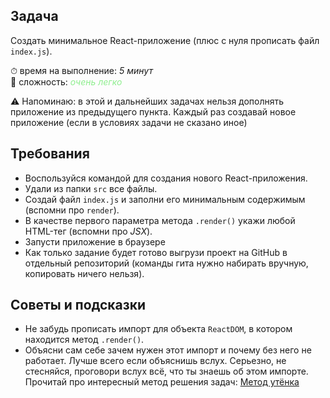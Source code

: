 ## Задача

Создать минимальное React-приложение (плюс с нуля прописать файл `index.js`).

⏱ время на выполнение: _5 минут_  
📶 сложность: <font color="lightgreen">_очень легко_</font>

⚠️ Напоминаю: в этой и дальнейших задачах нельзя дополнять приложение из предыдущего 
пункта. Каждый раз создавай новое приложение (если в условиях задачи не сказано иное)

## Требования

- Воспользуйся командой для создания нового React-приложения.
- Удали из папки `src` все файлы.
- Создай файл `index.js` и заполни его минимальным содержимым (вспомни про `render`).
- В качестве первого параметра метода `.render()` укажи любой HTML-тег (вспомни про _JSX_). 
- Запусти приложение в браузере 
- Как только задание будет готово выгрузи проект на GitHub в отдельный репозиторий 
  (команды гита нужно набирать вручную, копировать ничего нельзя).

## Советы и подсказки

- Не забудь прописать импорт для объекта `ReactDOM`, в котором находится метод `.render()`.
- Объясни сам себе зачем нужен этот импорт и почему без него не работает. 
  Лучше всего если объяснишь вслух. Серьезно, не стесняйся, проговори вслух всё, 
  что ты знаешь об этом импорте. Прочитай про интересный метод решения задач: [Метод утёнка](https://ru.wikipedia.org/wiki/%D0%9C%D0%B5%D1%82%D0%BE%D0%B4_%D1%83%D1%82%D1%91%D0%BD%D0%BA%D0%B0)

